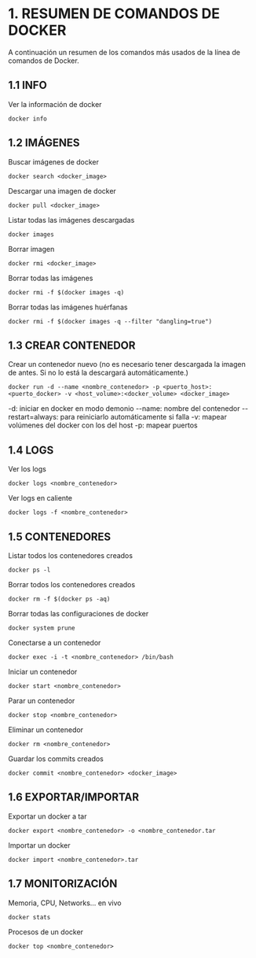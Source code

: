# 1. RESUMEN DE COMANDOS DE DOCKER
A continuación un resumen de los comandos más usados de la línea de comandos de Docker.

## 1.1 INFO
Ver la información de docker
```
docker info
```

## 1.2 IMÁGENES
Buscar imágenes de docker
```
docker search <docker_image>
```
Descargar una imagen de docker
```
docker pull <docker_image>
```
Listar todas las imágenes descargadas
```
docker images
```
Borrar imagen
```
docker rmi <docker_image>
```
Borrar todas las imágenes
```
docker rmi -f $(docker images -q)
```
Borrar todas las imágenes huérfanas
```
docker rmi -f $(docker images -q --filter "dangling=true")
```

## 1.3 CREAR CONTENEDOR
Crear un contenedor nuevo (no es necesario tener descargada la imagen de antes. Si no lo está la
descargará automáticamente.)
```
docker run -d --name <nombre_contenedor> -p <puerto_host>:<puerto_docker> -v <host_volume>:<docker_volume> <docker_image>
```

-d: iniciar en docker en modo demonio
--name: nombre del contenedor
--restart=always: para reiniciarlo automáticamente si falla
-v: mapear volúmenes del docker con los del host
-p: mapear puertos

## 1.4 LOGS
Ver los logs
```
docker logs <nombre_contenedor>
```
Ver logs en caliente
```
docker logs -f <nombre_contenedor>
```

## 1.5 CONTENEDORES
Listar todos los contenedores creados
```
docker ps -l
```
Borrar todos los contenedores creados
```
docker rm -f $(docker ps -aq)
```
Borrar todas las configuraciones de docker
```
docker system prune
```
Conectarse a un contenedor
```
docker exec -i -t <nombre_contenedor> /bin/bash
```
Iniciar un contenedor
```
docker start <nombre_contenedor>
```
Parar un contenedor
```
docker stop <nombre_contenedor>
```
Eliminar un contenedor
```
docker rm <nombre_contenedor>
```
Guardar los commits creados
```
docker commit <nombre_contenedor> <docker_image>
```

## 1.6 EXPORTAR/IMPORTAR
Exportar un docker a tar
```
docker export <nombre_contenedor> -o <nombre_contenedor.tar
```
Importar un docker
```
docker import <nombre_contenedor>.tar
```

## 1.7 MONITORIZACIÓN
Memoria, CPU, Networks… en vivo
```
docker stats
```
Procesos de un docker
```
docker top <nombre_contenedor>
```